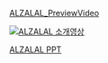 [ALZALAL_PreviewVideo](https://www.youtube.com/watch?v=4oFgTRJQhr8)

[![ALZALAL 소개영상](https://img.youtube.com/vi/4oFgTRJQhr8/0.jpg)](https://www.youtube.com/watch?v=4oFgTRJQhr8)


[ALZALAL PPT](https://docs.google.com/presentation/d/1oIx0a1dQ6Lp8IRyzjHQ3kDIeamzaCeS4/edit?usp=sharing&ouid=108415128869879365252&rtpof=true&sd=true)
